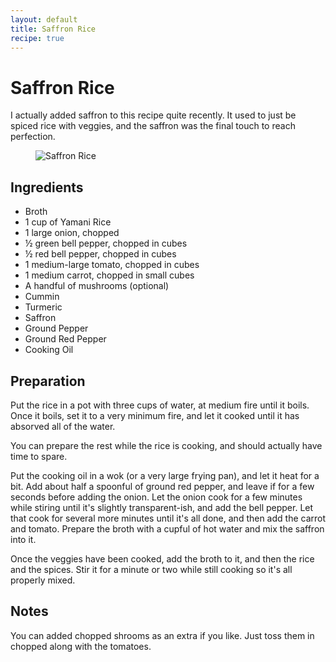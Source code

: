 ```yaml
---
layout: default
title: Saffron Rice
recipe: true
---
```


Saffron Rice
===========

I actually added saffron to this recipe quite recently. It used to just be spiced rice with veggies, and the saffron was the final touch to reach perfection.

<figure>
  <img src="/images/recipes/saffron-rice.jpg" alt="Saffron Rice">
</figure>

Ingredients
-----------

 * Broth
 * 1 cup of Yamani Rice
 * 1 large onion, chopped
 * &frac12; green bell pepper, chopped in cubes
 * &frac12; red bell pepper, chopped in cubes
 * 1 medium-large tomato, chopped in cubes
 * 1 medium carrot, chopped in small cubes
 * A handful of mushrooms (optional)
 * Cummin
 * Turmeric
 * Saffron
 * Ground Pepper
 * Ground Red Pepper
 * Cooking Oil

Preparation
-----------

Put the rice in a pot with three cups of water, at medium fire until it boils. Once it boils, set it to a very minimum fire, and let it cooked until it has absorved all of the water.

You can prepare the rest while the rice is cooking, and should actually have time to spare.

Put the cooking oil in a wok (or a very large frying pan), and let it heat for a bit. Add about half a spoonful of ground red pepper, and leave if for a few seconds before adding the onion. Let the onion cook for a few minutes while stiring until it's slightly transparent-ish, and add the bell pepper. Let that cook for several more minutes until it's all done, and then add the carrot and tomato. Prepare the broth with a cupful of hot water and mix the saffron into it.

Once the veggies have been cooked, add the broth to it, and then the rice and the spices. Stir it for a minute or two while still cooking so it's all properly mixed.

Notes
-----

You can added chopped shrooms as an extra if you like. Just toss them in chopped along with the tomatoes.
